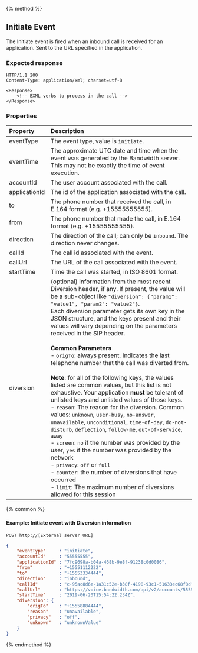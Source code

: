 {% method %}
## Initiate Event

The Initiate event is fired when an inbound call is received for an application. Sent to the URL specified in the application.

### Expected response

```http
HTTP/1.1 200
Content-Type: application/xml; charset=utf-8

<Response>
    <!-- BXML verbs to process in the call -->
</Response>
```

### Properties
| Property          | Description                                                                                                                                                                                                                                                                                                                                                                                                                                                                                                                                                                                                                                                                                                                                                                                                                                                                                                                                                                                                                                                                                                                                                                                                       |
|:------------------|:------------------------------------------------------------------------------------------------------------------------------------------------------------------------------------------------------------------------------------------------------------------------------------------------------------------------------------------------------------------------------------------------------------------------------------------------------------------------------------------------------------------------------------------------------------------------------------------------------------------------------------------------------------------------------------------------------------------------------------------------------------------------------------------------------------------------------------------------------------------------------------------------------------------------------------------------------------------------------------------------------------------------------------------------------------------------------------------------------------------------------------------------------------------------------------------------------------------|
| eventType         | The event type, value is `initiate`.                                                                                                                                                                                                                                                                                                                                                                                                                                                                                                                                                                                                                                                                                                                                                                                                                                                                                                                                                                                                                                                                                                                                                                              |
| eventTime         | The approximate UTC date and time when the event was generated by the Bandwidth server. This may not be exactly the time of event execution.                                                                                                                                                                                                                                                                                                                                                                                                                                                                                                                                                                                                                                                                                                                                                                                                                                                                                                                                                                                                                                                                      |
| accountId         | The user account associated with the call.                                                                                                                                                                                                                                                                                                                                                                                                                                                                                                                                                                                                                                                                                                                                                                                                                                                                                                                                                                                                                                                                                                                                                                        |
| applicationId     | The id of the application associated with the call.                                                                                                                                                                                                                                                                                                                                                                                                                                                                                                                                                                                                                                                                                                                                                                                                                                                                                                                                                                                                                                                                                                                                                               |
| to                | The phone number that received the call, in E.164 format (e.g. +15555555555).                                                                                                                                                                                                                                                                                                                                                                                                                                                                                                                                                                                                                                                                                                                                                                                                                                                                                                                                                                                                                                                                                                                                     |
| from              | The phone number that made the call, in E.164 format (e.g. +15555555555).                                                                                                                                                                                                                                                                                                                                                                                                                                                                                                                                                                                                                                                                                                                                                                                                                                                                                                                                                                                                                                                                                                                                         |
| direction         | The direction of the call; can only be `inbound`. The direction never changes.                                                                                                                                                                                                                                                                                                                                                                                                                                                                                                                                                                                                                                                                                                                                                                                                                                                                                                                                                                                                                                                                                                                                    |
| callId            | The call id associated with the event.                                                                                                                                                                                                                                                                                                                                                                                                                                                                                                                                                                                                                                                                                                                                                                                                                                                                                                                                                                                                                                                                                                                                                                            |
| callUrl           | The URL of the call associated with the event.                                                                                                                                                                                                                                                                                                                                                                                                                                                                                                                                                                                                                                                                                                                                                                                                                                                                                                                                                                                                                                                                                                                                                                    |
| startTime         | Time the call was started, in ISO 8601 format.                                                                                                                                                                                                                                                                                                                                                                                                                                                                                                                                                                                                                                                                                                                                                                                                                                                                                                                                                                                                                                                                                                                                                                    |
| diversion         | (optional) Information from the most recent Diversion header, if any. If present, the value will be a sub-object like `"diversion": {"param1": "value1", "param2": "value2"}`.<br>Each diversion parameter gets its own key in the JSON structure, and the keys present and their values will vary depending on the parameters received in the SIP header.<br><br>**Common Parameters**<br>- `origTo`: always present. Indicates the last telephone number that the call was diverted from.<br><br>**Note**: for all of the following keys, the values listed are common values, but this list is not exhaustive. Your application **must** be tolerant of unlisted keys and unlisted values of those keys.<br>- `reason`: The reason for the diversion. Common values: `unknown`, `user-busy`, `no-answer`, `unavailable`, `unconditional`, `time-of-day`, `do-not-disturb`, `deflection`, `follow-me`, `out-of-service`, `away`<br>- `screen`: `no` if the number was provided by the user, `yes` if the number was provided by the network<br>- `privacy`: `off` or `full`<br>- `counter`: the number of diversions that have occurred<br>- `limit`: The maximum number of diversions allowed for this session |

{% common %}

#### Example: Initiate event with Diversion information

```
POST http://[External server URL]
```

```json
{
	"eventType"     : "initiate",
	"accountId"     : "55555555",
	"applicationId" : "7fc9698a-b04a-468b-9e8f-91238c0d0086",
	"from"          : "+15551112222",
	"to"            : "+15553334444",
	"direction"     : "inbound",
	"callId"        : "c-95ac8d6e-1a31c52e-b38f-4198-93c1-51633ec68f8d",
	"callUrl"       : "https://voice.bandwidth.com/api/v2/accounts/55555555/calls/c-95ac8d6e-1a31c52e-b38f-4198-93c1-51633ec68f8d",
	"startTime"     : "2019-06-20T15:54:22.234Z",
	"diversion": {
		"origTo"    : "+15558884444",
		"reason"    : "unavailable",
		"privacy"   : "off",
		"unknown"   : "unknownValue"
	}
}
```

{% endmethod %}
